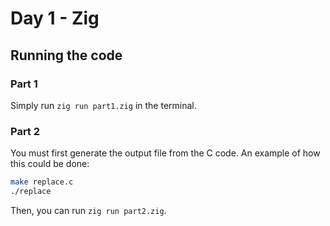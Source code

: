 # Day 1 - Zig

## Running the code

### Part 1
Simply run `zig run part1.zig` in the terminal.

### Part 2
You must first generate the output file from the C code. An example of how this could be done:

```bash
make replace.c
./replace
```

Then, you can run `zig run part2.zig`.
